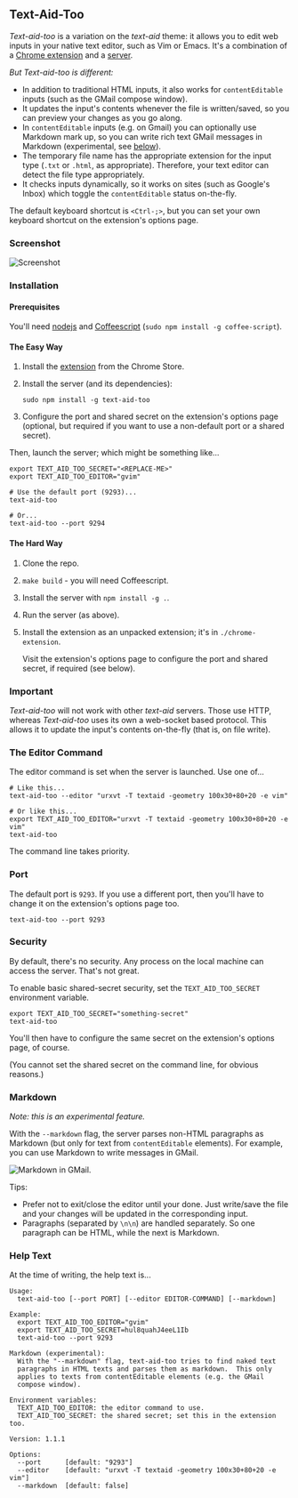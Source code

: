 ## Text-Aid-Too

*Text-aid-too* is a variation on the *text-aid* theme: it allows you to edit
web inputs in your native text editor, such as Vim or Emacs.  It's a
combination of a
[Chrome extension](https://chrome.google.com/webstore/detail/text-aid-too/klbcooigafjpbiahdjccmajnaehomajc) and a
[server](https://www.npmjs.com/package/text-aid-too).

*But Text-aid-too is different:*
- In addition to traditional HTML inputs, it also works for `contentEditable`
  inputs (such as the GMail compose window).
- It updates the input's contents whenever the file is written/saved, so you
  can preview your changes as you go along.
- In `contentEditable` inputs (e.g. on Gmail) you can optionally use Markdown
  mark up, so you can write rich text GMail messages in Markdown (experimental,
  see [below](https://github.com/smblott-github/text-aid-too#markdown)).
- The temporary file name has the appropriate extension for the input type (`.txt`
  or `.html`, as appropriate).  Therefore, your text editor can detect the file
  type appropriately.
- It checks inputs dynamically, so it works on sites (such as Google's Inbox)
  which toggle the `contentEditable` status on-the-fly.

The default keyboard shortcut is `<Ctrl-;>`, but you can set your own keyboard
shortcut on the extension's options page.

### Screenshot

![Screenshot](https://cloud.githubusercontent.com/assets/2641335/8124943/cd7c5ffe-10d8-11e5-8403-e14d18dc482d.png)

### Installation

#### Prerequisites

You'll need [nodejs](https://nodejs.org/) and [Coffeescript](http://coffeescript.org/) (`sudo npm install -g coffee-script`).

#### The Easy Way

1. Install the [extension](https://chrome.google.com/webstore/detail/klbcooigafjpbiahdjccmajnaehomajc) from the Chrome Store.
1. Install the server (and its dependencies):

    `sudo npm install -g text-aid-too`

1. Configure the port and shared secret on the extension's options page
   (optional, but required if you want to use a non-default port or a shared
   secret).


Then, launch the server; which might be something like...

    export TEXT_AID_TOO_SECRET="<REPLACE-ME>"
    export TEXT_AID_TOO_EDITOR="gvim"

    # Use the default port (9293)...
    text-aid-too

    # Or...
    text-aid-too --port 9294

#### The Hard Way

1. Clone the repo.
1. `make build` - you will need Coffeescript.
1. Install the server with `npm install -g .`.
1. Run the server (as above).
1. Install the extension as an unpacked extension; it's in `./chrome-extension`.

    Visit the extension's options page to configure the port and shared secret,
    if required (see below).

### Important

*Text-aid-too* will not work with other *text-aid* servers.  Those use HTTP,
whereas *Text-aid-too* uses its own a web-socket based protocol.  This allows
it to update the input's contents on-the-fly (that is, on file write).

### The Editor Command

The editor command is set when the server is launched.  Use one of...

    # Like this...
    text-aid-too --editor "urxvt -T textaid -geometry 100x30+80+20 -e vim"

    # Or like this...
    export TEXT_AID_TOO_EDITOR="urxvt -T textaid -geometry 100x30+80+20 -e vim"
    text-aid-too

The command line takes priority.

### Port

The default port is `9293`.
If you use a different port, then you'll have to change it on the extension's options page too.

    text-aid-too --port 9293

### Security

By default, there's no security.  Any process on the local machine can access
the server.  That's not great.

To enable basic shared-secret security, set the `TEXT_AID_TOO_SECRET` environment variable.

    export TEXT_AID_TOO_SECRET="something-secret"
    text-aid-too

You'll then have to configure the same secret on the extension's options page, of course.

(You cannot set the shared secret on the command line, for obvious reasons.)

### Markdown

*Note: this is an experimental feature.*

With the `--markdown` flag, the server parses non-HTML paragraphs as Markdown
(but only for text from `contentEditable` elements).  For example, you can use
Markdown to write messages in GMail.

![Markdown in GMail](https://cloud.githubusercontent.com/assets/2641335/8130117/dc12f86e-1107-11e5-9893-45ce83ed99b5.png).

Tips:

- Prefer not to exit/close the editor until your done.  Just write/save the file
  and your changes will be updated in the corresponding input.
- Paragraphs (separated by `\n\n`) are handled separately.  So one paragraph
  can be HTML, while the next is Markdown.

### Help Text

At the time of writing, the help text is...

```
Usage:
  text-aid-too [--port PORT] [--editor EDITOR-COMMAND] [--markdown]

Example:
  export TEXT_AID_TOO_EDITOR="gvim"
  export TEXT_AID_TOO_SECRET=hul8quahJ4eeL1Ib
  text-aid-too --port 9293

Markdown (experimental):
  With the "--markdown" flag, text-aid-too tries to find naked text
  paragraphs in HTML texts and parses them as markdown.  This only
  applies to texts from contentEditable elements (e.g. the GMail
  compose window).

Environment variables:
  TEXT_AID_TOO_EDITOR: the editor command to use.
  TEXT_AID_TOO_SECRET: the shared secret; set this in the extension too.

Version: 1.1.1

Options:
  --port      [default: "9293"]
  --editor    [default: "urxvt -T textaid -geometry 100x30+80+20 -e vim"]
  --markdown  [default: false]
```
